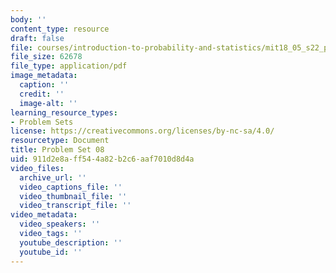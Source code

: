 ```yaml
---
body: ''
content_type: resource
draft: false
file: courses/introduction-to-probability-and-statistics/mit18_05_s22_pset08.pdf
file_size: 62678
file_type: application/pdf
image_metadata:
  caption: ''
  credit: ''
  image-alt: ''
learning_resource_types:
- Problem Sets
license: https://creativecommons.org/licenses/by-nc-sa/4.0/
resourcetype: Document
title: Problem Set 08
uid: 911d2e8a-ff54-4a82-b2c6-aaf7010d8d4a
video_files:
  archive_url: ''
  video_captions_file: ''
  video_thumbnail_file: ''
  video_transcript_file: ''
video_metadata:
  video_speakers: ''
  video_tags: ''
  youtube_description: ''
  youtube_id: ''
---
```

